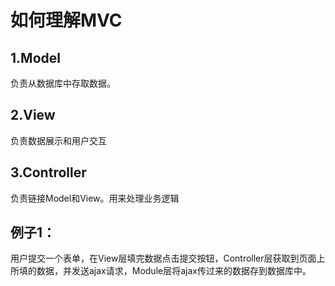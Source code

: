 # 如何理解MVC
## 1.Model
负责从数据库中存取数据。

## 2.View
负责数据展示和用户交互

## 3.Controller
负责链接Model和View。用来处理业务逻辑

## 例子1：
用户提交一个表单，在View层填完数据点击提交按钮，Controller层获取到页面上所填的数据，并发送ajax请求，Module层将ajax传过来的数据存到数据库中。